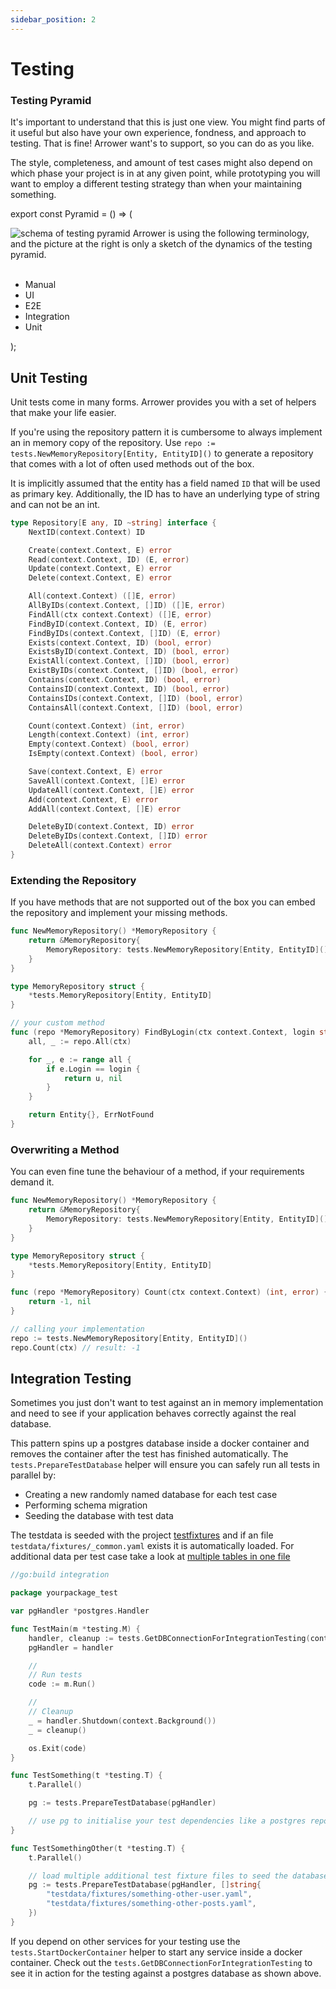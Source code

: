 ```yaml
---
sidebar_position: 2
---
```





# Testing
### Testing Pyramid
It's important to understand that this is just one view.
You might find parts of it useful but also have your own experience, fondness, and approach to testing. 
That is fine! Arrower want's to support, so you can do as you like.

The style, completeness, and amount of test cases might also depend on
which phase your project is in at any given point, 
while prototyping you will want to employ a different testing strategy than when your maintaining something.




export const Pyramid = () => (
<div>
    <img src={require('./pyramid.png').default}
         alt="schema of testing pyramid"
         style={{
            width: '60%',
            float: 'right',
    }} />
    <span>
        Arrower is using the following terminology,
        and the picture at the right is only a sketch of the dynamics of the testing pyramid. 
        <br/>
        <br/>
        <ul>
            <li>Manual</li>
            <li>UI</li>
            <li>E2E</li>
            <li>Integration</li>
            <li>Unit</li>
        </ul>
    </span>
    <div style={{clear:'both'}}></div>
</div>
);

<Pyramid></Pyramid>




## Unit Testing
Unit tests come in many forms. Arrower provides you with a set of helpers that make your life easier.

If you're using the repository pattern it is cumbersome to always implement an in memory copy of the repository.
Use `repo := tests.NewMemoryRepository[Entity, EntityID]()` to generate a repository that comes with a lot of
often used methods out of the box.

It is implicitly assumed that the entity has a field named `ID` that will be used as primary key.
Additionally, the ID has to have an underlying type of string and can not be an int.  

```go
type Repository[E any, ID ~string] interface {
	NextID(context.Context) ID

	Create(context.Context, E) error
	Read(context.Context, ID) (E, error)
	Update(context.Context, E) error
	Delete(context.Context, E) error

	All(context.Context) ([]E, error)
	AllByIDs(context.Context, []ID) ([]E, error)
	FindAll(ctx context.Context) ([]E, error)
	FindByID(context.Context, ID) (E, error)
	FindByIDs(context.Context, []ID) (E, error)
	Exists(context.Context, ID) (bool, error)
	ExistsByID(context.Context, ID) (bool, error)
	ExistAll(context.Context, []ID) (bool, error)
	ExistByIDs(context.Context, []ID) (bool, error)
	Contains(context.Context, ID) (bool, error)
	ContainsID(context.Context, ID) (bool, error)
	ContainsIDs(context.Context, []ID) (bool, error)
	ContainsAll(context.Context, []ID) (bool, error)

	Count(context.Context) (int, error)
	Length(context.Context) (int, error)
	Empty(context.Context) (bool, error)
	IsEmpty(context.Context) (bool, error)

	Save(context.Context, E) error
	SaveAll(context.Context, []E) error
	UpdateAll(context.Context, []E) error
	Add(context.Context, E) error
	AddAll(context.Context, []E) error

	DeleteByID(context.Context, ID) error
	DeleteByIDs(context.Context, []ID) error
	DeleteAll(context.Context) error
}
```


### Extending the Repository
If you have methods that are not supported out of the box you can embed the repository and implement your missing methods.

```go
func NewMemoryRepository() *MemoryRepository {
	return &MemoryRepository{
		MemoryRepository: tests.NewMemoryRepository[Entity, EntityID](),
	}
}

type MemoryRepository struct {
	*tests.MemoryRepository[Entity, EntityID]
}

// your custom method
func (repo *MemoryRepository) FindByLogin(ctx context.Context, login string) (Entity, error) {
	all, _ := repo.All(ctx)

	for _, e := range all {
		if e.Login == login {
			return u, nil
		}
	}

	return Entity{}, ErrNotFound
}
```

### Overwriting a Method
You can even fine tune the behaviour of a method, if your requirements demand it.

```go
func NewMemoryRepository() *MemoryRepository {
	return &MemoryRepository{
		MemoryRepository: tests.NewMemoryRepository[Entity, EntityID](),
	}
}

type MemoryRepository struct {
	*tests.MemoryRepository[Entity, EntityID]
}

func (repo *MemoryRepository) Count(ctx context.Context) (int, error) {
	return -1, nil
}

// calling your implementation
repo := tests.NewMemoryRepository[Entity, EntityID]()
repo.Count(ctx) // result: -1
```




## Integration Testing
Sometimes you just don't want to test against an in memory implementation and need to see if your application behaves 
correctly against the real database.

This pattern spins up a postgres database inside a docker container and removes the container after the test has 
finished automatically.
The `tests.PrepareTestDatabase` helper will ensure you can safely run all tests in parallel by:
* Creating a new randomly named database for each test case
* Performing schema migration
* Seeding the database with test data

The testdata is seeded with the project [testfixtures](https://github.com/go-testfixtures/testfixtures)
and if an file `testdata/fixtures/_common.yaml` exists it is automatically loaded. For additional data per test case
take a look at [multiple tables in one file](https://github.com/go-testfixtures/testfixtures#-single-file-on-multiple-tables)

```go
//go:build integration

package yourpackage_test

var pgHandler *postgres.Handler

func TestMain(m *testing.M) {
	handler, cleanup := tests.GetDBConnectionForIntegrationTesting(context.Background())
	pgHandler = handler

	//
	// Run tests
	code := m.Run()

	//
	// Cleanup
	_ = handler.Shutdown(context.Background())
	_ = cleanup()

	os.Exit(code)
}

func TestSomething(t *testing.T) {
	t.Parallel()

	pg := tests.PrepareTestDatabase(pgHandler)

	// use pg to initialise your test dependencies like a postgres repository 
}

func TestSomethingOther(t *testing.T) {
	t.Parallel()

	// load multiple additional test fixture files to seed the database
	pg := tests.PrepareTestDatabase(pgHandler, []string{
		"testdata/fixtures/something-other-user.yaml",
		"testdata/fixtures/something-other-posts.yaml",
    })
}
```

If you depend on other services for your testing use the `tests.StartDockerContainer` helper to start any service 
inside a docker container.
Check out the `tests.GetDBConnectionForIntegrationTesting` to see it in action for the testing against a postgres
database as shown above.